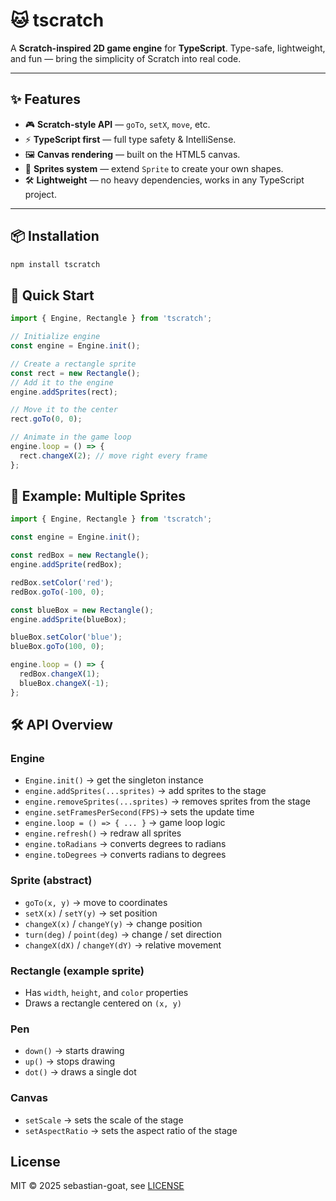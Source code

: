 # 🐱 tscratch

A **Scratch-inspired 2D game engine** for **TypeScript**.
Type-safe, lightweight, and fun — bring the simplicity of Scratch into real code.

---

## ✨ Features

- 🎮 **Scratch-style API** — `goTo`, `setX`, `move`, etc.
- ⚡ **TypeScript first** — full type safety & IntelliSense.
- 🖼️ **Canvas rendering** — built on the HTML5 canvas.
- 🧩 **Sprites system** — extend `Sprite` to create your own shapes.
- 🛠️ **Lightweight** — no heavy dependencies, works in any TypeScript project.

---

## 📦 Installation

```sh
npm install tscratch
```

## 🚀 Quick Start

```ts
import { Engine, Rectangle } from 'tscratch';

// Initialize engine
const engine = Engine.init();

// Create a rectangle sprite
const rect = new Rectangle();
// Add it to the engine
engine.addSprites(rect);

// Move it to the center
rect.goTo(0, 0);

// Animate in the game loop
engine.loop = () => {
  rect.changeX(2); // move right every frame
};
```
## 🎨 Example: Multiple Sprites

```ts
import { Engine, Rectangle } from 'tscratch';

const engine = Engine.init();

const redBox = new Rectangle();
engine.addSprite(redBox);

redBox.setColor('red');
redBox.goTo(-100, 0);

const blueBox = new Rectangle();
engine.addSprite(blueBox);

blueBox.setColor('blue');
blueBox.goTo(100, 0);

engine.loop = () => {
  redBox.changeX(1);
  blueBox.changeX(-1);
};
```

## 🛠️ API Overview

### Engine

- `Engine.init()` → get the singleton instance
- `engine.addSprites(...sprites)` → add sprites to the stage
- `engine.removeSprites(...sprites)` → removes sprites from the stage
- `engine.setFramesPerSecond(FPS)`→ sets the update time
- `engine.loop = () => { ... }` → game loop logic
- `engine.refresh()` → redraw all sprites
- `engine.toRadians` → converts degrees to radians
- `engine.toDegrees` → converts radians to degrees

### Sprite (abstract)

- `goTo(x, y)` → move to coordinates
- `setX(x)` / `setY(y)` → set position
- `changeX(x)` / `changeY(y)` → change position
- `turn(deg)` / `point(deg)` → change / set direction
- `changeX(dX)` / `changeY(dY)` → relative movement

### Rectangle (example sprite)

- Has `width`, `height`, and `color` properties
- Draws a rectangle centered on `(x, y)`

### Pen

- `down()` → starts drawing
- `up()` → stops drawing
- `dot()` → draws a single dot

### Canvas

- `setScale` → sets the scale of the stage
- `setAspectRatio` → sets the aspect ratio of the stage

## License

MIT © 2025 sebastian-goat, see [LICENSE](./LICENSE)